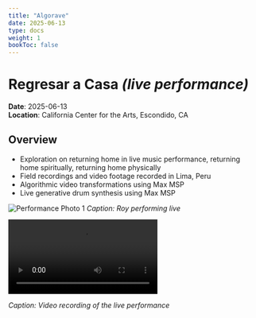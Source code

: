 ```yaml
---
title: "Algorave"
date: 2025-06-13
type: docs
weight: 1
bookToc: false
---
```


# Regresar a Casa _(live performance)_

**Date**: 2025-06-13  
**Location**: California Center for the Arts, Escondido, CA

## Overview

- Exploration on returning home in live music performance, returning home spiritually, returning home physically
- Field recordings and video footage recorded in Lima, Peru
- Algorithmic video transformations using Max MSP
- Live generative drum synthesis using Max MSP

![Performance Photo 1](/algorave/photo1.jpg)
_Caption: Roy performing live_

<video  controls>
  <source src="/algorave/video1.mp4" type="video/mp4">
</video>

_Caption: Video recording of the live performance_
